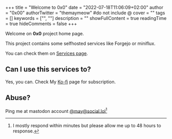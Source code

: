 +++
title = "Welcome to 0x0"
date = "2022-07-18T11:06:09+02:00"
author = "0x00"
authorTwitter = "themaymeow" #do not include @
cover = ""
tags = []
keywords = ["", ""]
description = ""
showFullContent = true
readingTime = true
hideComments = false
+++

Welcome on **0x0** project home page.

This project contains some selfhosted services like Forgejo or miniflux. 

You can check them on [Services page](/services).

## Can I use this services to?

Yes, you can. Check My [Ko-fi](https://ko-fi.com/maymeow) page for subscription.

## Abuse?

Ping me at mastodon account [@may@social.lol](https://social.lol/@may)[^1]

[^1]: I mostly respond within minutes but please allow me up to 48 hours to response.
